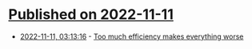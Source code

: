 # [Published on 2022-11-11](index.md)

* [2022-11-11, 03:13:16](https://news.ycombinator.com/item?id=33556906) - [Too much efficiency makes everything worse](https://sohl-dickstein.github.io/2022/11/06/strong-Goodhart.html)
